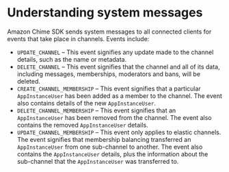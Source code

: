 # Understanding system messages<a name="system-messages"></a>

Amazon Chime SDK sends system messages to all connected clients for events that take place in channels\. Events include:
+ `UPDATE_CHANNEL` – This event signifies any update made to the channel details, such as the name or metadata\.
+ `DELETE_CHANNEL` – This event signifies that the channel and all of its data, including messages, memberships, moderators and bans, will be deleted\.
+ `CREATE_CHANNEL_MEMBERSHIP` – This event signifies that a particular `AppInstanceUser` has been added as a member to the channel\. The event also contains details of the new `AppInstanceUser`\.
+ `DELETE_CHANNEL_MEMBERSHIP` – This event signifies that an `AppInstanceUser` has been removed from the channel\. The event also contains the removed `AppInstanceUser` details\.
+ `UPDATE_CHANNEL_MEMBERSHIP` – This event only applies to elastic channels\. The event signifies that membership balancing transferred an `AppInstanceUser` from one sub\-channel to another\. The event also contains the `AppInstanceUser` details, plus the information about the sub\-channel that the `AppInstanceUser` was transferred to\.